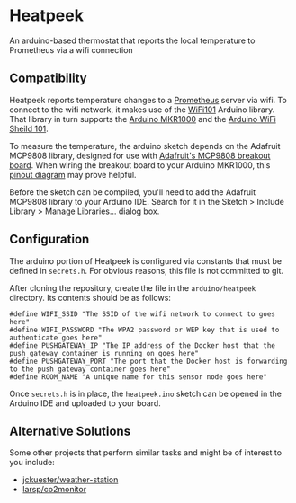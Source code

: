 # Heatpeek
An arduino-based thermostat that reports the local temperature to Prometheus via a wifi connection

## Compatibility
Heatpeek reports temperature changes to a [Prometheus](https://prometheus.io/) server via wifi. To connect to the wifi network, it makes use of the [WiFi101](https://www.arduino.cc/en/Reference/WiFi101) Arduino library. That library in turn supports the [Arduino MKR1000](https://www.arduino.cc/en/Guide/MKR1000) and the [Arduino WiFi Sheild 101](https://www.arduino.cc/en/Guide/ArduinoWiFiShield101).

To measure the temperature, the arduino sketch depends on the Adafruit MCP9808 library, designed for use with [Adafruit's MCP9808 breakout board](https://learn.adafruit.com/adafruit-mcp9808-precision-i2c-temperature-sensor-guide). When wiring the breakout board to your Arduino MKR1000, this [pinout diagram](https://components101.com/microcontrollers/arduino-mkr1000-wi-fi-board) may prove helpful.

Before the sketch can be compiled, you'll need to add the Adafruit MCP9808 library to your Arduino IDE. Search for it in the Sketch > Include Library > Manage Libraries... dialog box.

## Configuration
The arduino portion of Heatpeek is configured via constants that must be defined in `secrets.h`. For obvious reasons, this file is not committed to git. 

After cloning the repository, create the file in the `arduino/heatpeek` directory. Its contents should be as follows:
```
#define WIFI_SSID "The SSID of the wifi network to connect to goes here"
#define WIFI_PASSWORD "The WPA2 password or WEP key that is used to authenticate goes here"
#define PUSHGATEWAY_IP "The IP address of the Docker host that the push gateway container is running on goes here"
#define PUSHGATEWAY_PORT "The port that the Docker host is forwarding to the push gateway container goes here"
#define ROOM_NAME "A unique name for this sensor node goes here"
```

Once `secrets.h` is in place, the `heatpeek.ino` sketch can be opened in the Arduino IDE and uploaded to your board.

## Alternative Solutions
Some other projects that perform similar tasks and might be of interest to you include:
* [jckuester/weather-station](https://github.com/jckuester/weather-station)
* [larsp/co2monitor](https://github.com/larsp/co2monitor)
